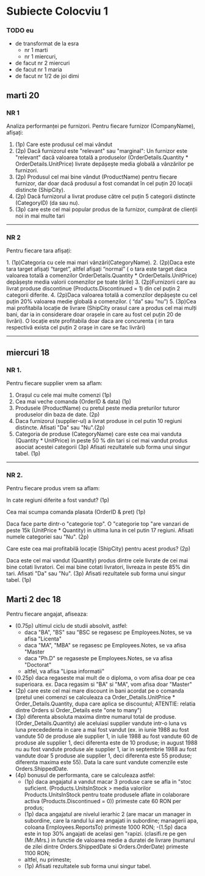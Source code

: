 # Subiecte Colocviu 1

### TODO eu

- de transformat de la esra
  - nr 1 marti
  - nr 1 miercuri,
- de facut nr 2 miercuri
- de facut nr 1 maria
- de facut nr 1/2 de joi dimi

## marti 20

### NR 1

Analiza performanței pe furnizori. Pentru fiecare furnizor (CompanyName), afișați:

1. (1p) Care este produsul cel mai vândut
2. ⁠(2p) Dacă furnizorul este "relevant" sau "marginal": Un furnizor este "relevant" dacă valoarea totală a produselor (OrderDetails.Quantity * OrderDetails.UnitPrice) livrate depășește media globală a vânzărilor pe furnizori.
3. ⁠(2p) Produsul cel mai bine vândut (ProductName) pentru fiecare furnizor, dar doar dacă produsul a fost comandat în cel puțin 20 locații distincte (ShipCity).
4. ⁠(2p) Dacă furnizorul a livrat produse către cel puțin 5 categorii distincte (CategoryID) (da sau nu).
5. ⁠(3p) care este cel mai popular produs de la furnizor, cumpărat de clienții noi in mai multe tari

---

### NR 2

Pentru fiecare tara afișați:

1.⁠ ⁠(1p)Categoria cu cele mai mari vânzări(CategoryName).
2.⁠ ⁠(2p)Daca este tara target afișați “target”, altfel afișați “normal” ( o tara este target daca valoarea totală a comenzilor OrderDetails.Quantity * OrderDetails.UnitPrice) depășește media valorii comenzilor pe toate țările)
3.⁠ ⁠(2p)Furnizorii care au livrat produse discontinue (Products.Discontinued = 1) din cel puțin 2 categorii diferite.
4.⁠ ⁠(2p)Daca valoarea totală a comenzilor depășește cu cel puțin 20% valoarea medie globală a comenzilor. ( “da” sau “nu”)
5.⁠ ⁠(3p)Cea mai profitabila locație de livrare (ShipCity orasul care a produs cel mai mulți bani, dar ia in considerare doar orașele in care au fost cel puțin 20 de livrări). O locație este profitabila doar daca are concurenta ( in tara respectivă exista cel puțin 2 orașe in care se fac livrări)

---

## miercuri 18

### NR 1.

Pentru fiecare supplier vrem sa aflam:

1. Orașul cu cele mai multe comenzi (1p)
2. Cea mai veche comanda (OrderID & data) (1p)
3. Produsele (ProductName) cu pretul peste media preturilor tuturor produselor din baza de date. (2p)
4. Daca furnizorul (supplier-ul) a livrat produse in cel putin 10 regiuni distincte. Afisati "Da" sau "Nu".(2p)
5. Categoria de produse (CategoryName) care este cea mai vanduta (Quantity * UnitPrice) in peste 50 % din tari si cel mai vandut produs asociat acestei categorii (3p)
   Afisati rezultatele sub forma unui singur tabel. (1p)

---

### NR 2.

Pentru fiecare produs vrem sa aflam:

In cate regiuni diferite a fost vandut? (1p)

Cea mai scumpa comanda plasata (OrderID & pret) (1p)

Daca face parte dintr-o "categorie top". O "categorie top "are vanzari de peste 15k (UnitPrice * Quantity) in ultima luna in cel putin 17 regiuni. Afisati numele categoriei sau "Nu". (2p)

Care este cea mai profitabilă locație (ShipCity) pentru acest produs? (2p)

Daca este cel mai vandut (Quantity) produs dintre cele livrate de cei mai bine cotati livratori. Cei mai bine cotati livratori, livreaza in peste 85% din tari. Afisati "Da" sau "Nu". (3p)
Afisati rezultatele sub forma unui singur tabel. (1p)

## Marti 2 dec 18

Pentru fiecare angajat, afiseaza:

- (0.75p) ultimul ciclu de studii absolvit, astfel:
  - daca "BA", "BS" sau "BSC se regasesc pe Employees.Notes, se va afisa "Licenta"
  - daca "MA", "MBA" se regasesc pe Employees.Notes, se va afisa "Master
  - daca "Ph.D" se regaseste pe Employees.Notes, se va afisa "Doctorat"
  - altfel, va afisa "Lipsa informatii"
- (0.25p) daca regaseste mai mult de o diploma, o vom afisa doar pe cea superioara.
  ex. Daca regasim si "BA" si "MA", vom afisa doar "Master"
- (2p) care este cel mai mare discount in bani acordat pe o comanda (pretul unei comenzi se calculeaza ca Order_Details.UnitPrice * Order_Details.Quantity, dupa care aplica se discountul; ATENTIE: relatia dintre Orders si Order_Details este "one to many")
- (3p) diferenta absoluta maxima dintre numarul total de produse. (Order_Details.Quantity) ale aceluiasi supplier vandute intr-o luna vs luna precededenta in care a mai fost vandut (ex. in iunie 1988 au fost vandute 50 de produse ale supplier 1, in iulie 1988 au fost vandute 60 de produse ale supplier 1, deci diferenta este de 10 produse; in august 1988 nu au fost vandute produse ale supplier 1, iar in septembrie 1988 au fost vandute doar 5 produse ale supplier 1, deci diferenta este 55 produse; diferenta maxima este 55). Data la care sunt vandute comenzile este Orders.ShippedDate.
- (4p) bonusul de performanta, care se calculeaza astfel:
  - (1p) daca angajatul a vandut macar 3 produse care se afla in "stoc suficient. (Products.UnitsInStock > media valorilor Products.UnitsInStock pentru toate produsele aflate in colaborare activa (Products.Discontinued = 0)) primeste cate 60 RON per produs;
  - (1p) daca angajatul are nivelul ierarhic 2 (are macar un manager in subordine, care la randul lui are angajati in subordine; managerii apa, coloana Ernployees.ReportsTo) primeste 1000 RON;
    -(1.5p) daca este in top 30% angajati de acelasi gen "rapizi. (clasifi.re pe gen (Mr./Mrs.) in functie de valoarea medie a duratei de livrare (numarul de zilei dintre Orders.ShippedDate si Orders.OrderDate) primeste 1100 RON;
  - altfel, nu primeste;
  - (1p) Afisati rezultatele sub forma unui singur tabel.
